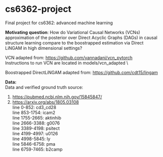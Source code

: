 # cs6362-project

Final project for cs6362: advanced machine learning 

**Motivating question**: How do Variational Causal Networks (VCNs) approximation of the posterior over Direct Acyclic Graphs (DAGs) in causal structure learning compare to the boostrapped estimation via Direct LiNGAM in high dimensional settings?

VCN adapted from: https://github.com/yannadani/vcn_pytorch \
Instructions to run VCN are located in models/vcn_adapted \ 

Boostrapped DirectLiNGAM adapted from: https://github.com/cdt15/lingam

**Data:** \
Data and verified ground truth source: 
1) https://pubmed.ncbi.nlm.nih.gov/15845847/ 
2) https://arxiv.org/abs/1805.03108
\
line 0-852: cd3_cd28 \
line 853-1754: icam2 \
line 1755-2665: aktinhib \
line 2666-3388: g0076 \
line 3389-4198: psitect \
line 4199-4997: u0126 \
line 4998-5845: ly \
line 5846-6758: pma \
line 6759-7465: b2camp
